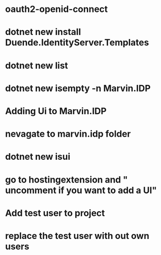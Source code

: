 # oauth2-openid-connect

# dotnet new install Duende.IdentityServer.Templates
# dotnet new list
# dotnet new isempty -n Marvin.IDP

# Adding Ui to Marvin.IDP
# nevagate to marvin.idp folder
# dotnet new isui
# go to hostingextension and " uncomment if you want to add a UI"


# Add test user to project
# replace the test user with out own users
